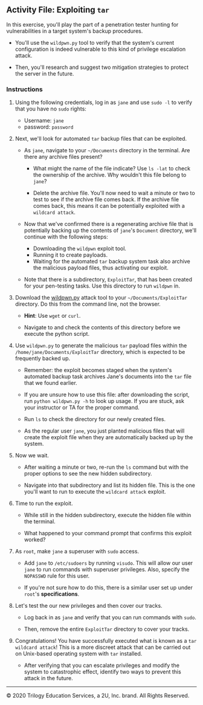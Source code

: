 ## Activity File: Exploiting `tar`

In this exercise, you'll play the part of a penetration tester hunting for vulnerabilities in a target system's backup procedures.

- You'll use the `wildpwn.py` tool to verify that the system's current configuration is indeed vulnerable to this kind of privilege escalation attack.

- Then, you'll research and suggest two mitigation strategies to protect the server in the future.

### Instructions

1. Using the following credentials, log in as `jane` and use `sudo -l` to verify that you have no `sudo` rights:

    - Username: `jane`
    - password: `password`


2. Next, we'll look for automated `tar` backup files that can be exploited. 

    -  As `jane`, navigate to your `~/Documents` directory in the terminal. Are there any archive files present?

        - What might the name of the file indicate? Use `ls -lat` to check the ownership of the archive. Why wouldn't this file belong to `jane`?

        - Delete the archive file. You'll now need to wait a minute or two to test to see if the archive file comes back. If the archive file comes back, this means it can be potentially exploited with a `wildcard attack`.

    - Now that we've confirmed there is a regenerating archive file that is potentially backing up the contents of `jane`'s `Document` directory, we'll continue with the following steps: 

        - Downloading the `wildpwn` exploit tool. 
        - Running it to create payloads.
        - Waiting for the automated `tar` backup system task also archive the malicious payload files, thus activating our exploit. 

    - Note that there is a subdirectory, `ExploitTar`, that has been created for your pen-testing tasks. Use this directory to run `wildpwn` in.

3. Download the [wildpwn.py](https://raw.githubusercontent.com/localh0t/wildpwn/master/wildpwn.py) attack tool to your `~/Documents/ExploitTar` directory. Do this from the command line, not the browser.

     - **Hint**: Use `wget` or `curl`.

    - Navigate to and check the contents of this directory before we execute the python script.


4. Use `wildpwn.py` to generate the malicious `tar` payload files within the `/home/jane/Documents/ExploitTar` directory, which is expected to be frequently backed up.

   - Remember: the exploit becomes staged when the system's automated backup task archives Jane's documents into the `tar` file that we found earlier.

   - If you are unsure how to use this file: after downloading the script, run `python wildpwn.py -h` to look up usage. If you are stuck, ask your instructor or TA for the proper command.

   - Run `ls` to check the directory for our newly created files. 

   - As the regular user `jane`, you just planted malicious files that will create the exploit file when they are automatically backed up by the system.

5. Now we wait. 

    - After waiting a minute or two, re-run the `ls` command but with the proper options to see the new hidden subdirectory. 
    
    - Navigate into that subdirectory and list its hidden file. This is the one you'll want to run to execute the `wildcard attack` exploit.

6. Time to run the exploit.  

    - While still in the hidden subdirectory, execute the hidden file within the terminal.

    - What happened to your command prompt that confirms this exploit worked?


7. As `root`, make `jane` a superuser with `sudo` access.  

    - Add `jane` to `/etc/sudoers` by running `visudo`. This will allow our user `jane` to run commands with superuser privileges. Also, specify the `NOPASSWD` rule for this user.

    - If you're not sure how to do this, there is a similar user set up under `root`'s **specifications**.

8. Let's test the our new privileges and then cover our tracks. 

    - Log back in as `jane` and verify that you can run commands with `sudo`. 
    
    - Then, remove the entire `ExploitTar` directory to cover your tracks.


9. Congratulations! You have successfully executed what is known as a `tar wildcard attack`! This is a more discreet attack that can be carried out on Unix-based operating system with `tar` installed. 

    - After verifying that you can  escalate privileges and modify the system to catastrophic effect, identify two ways to prevent this attack in the future.

--- 

© 2020 Trilogy Education Services, a 2U, Inc. brand.  All Rights Reserved.
